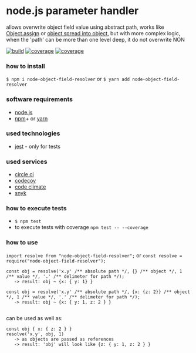 [ci.tests-master-badge]: https://circleci.com/gh/explore-node-js/node.js-object-field-resolver/tree/master.svg?style=svg
[ci.tests-master]: https://circleci.com/gh/explore-node-js/node.js-object-field-resolver/tree/master
[ci.coverage-master-badge]: https://codecov.io/gh/explore-node-js/node.js-object-field-resolver/branch/master/graph/badge.svg
[ci.coverage-master]: https://codecov.io/gh/explore-node-js/node.js-object-field-resolver/branch/master
[npm.package-badge]: https://badge.fury.io/js/node-object-field-resolver.svg
[npm.package]: https://www.npmjs.com/package/node-object-field-resolver

# node.js parameter handler

allows overwrite object field value using abstract path, works like [Object.assign](https://developer.mozilla.org/en-US/docs/Web/JavaScript/Reference/Global_Objects/Object/assign) or [object spread into object](https://developer.mozilla.org/en-US/docs/Web/JavaScript/Reference/Operators/Spread_syntax), but with more complex logic, when the 'path' can be more than one level deep, it do not overwrite NON 

[![build][ci.tests-master-badge]][ci.tests-master]
[![coverage][ci.coverage-master-badge]][ci.coverage-master]
[![coverage][npm.package-badge]][npm.package]

### how to install

`$ npm i node-object-field-resolver` or `$ yarn add node-object-field-resolver`

### software requirements

* [node.js](https://nodejs.org/)
* [npm](https://www.npmjs.com/)+ or [yarn](https://yarnpkg.com/)

### used technologies

* [jest](https://facebook.github.io/jest/) - only for tests

### used services

* [circle ci](https://circleci.com/dashboard)
* [codecov](https://codecov.io/)
* [code climate](https://codeclimate.com/)
* [snyk](https://snyk.io/)

### how to execute tests

* `$ npm test`
* to execute tests with coverage `npm test -- --coverage`

### how to use
`import resolve from "node-object-field-resolver";`
or `const resolve = require("node-object-field-resolver");`

```
const obj = resolve('x.y' /** absolute path */, {} /** object */, 1 /** value */, '.' /** delimeter for path */);
   -> result: obj ~ {x: { y: 1} }

const obj = resolve('x.y' /** absolute path */, {x: {z: 2}} /** object */, 1 /** value */, '.' /** delimeter for path */);
   -> result: obj ~ {x: { y: 1, z: 2 } }


```
can be used as well as:
```
const obj { x: { z: 2 } }
resolve('x.y', obj, 1)
   -> as objects are passed as references
   -> result: 'obj' will look like {z: { y: 1, z: 2 } }
```

